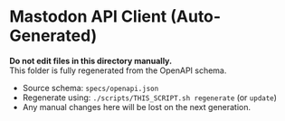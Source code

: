 # Mastodon API Client (Auto-Generated)

**Do not edit files in this directory manually.**  
This folder is fully regenerated from the OpenAPI schema.

- Source schema: `specs/openapi.json`
- Regenerate using: `./scripts/THIS_SCRIPT.sh regenerate` (or `update`)
- Any manual changes here will be lost on the next generation.

